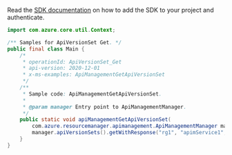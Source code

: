 Read the [SDK documentation](https://github.com/Azure/azure-sdk-for-java/blob/azure-resourcemanager-apimanagement_1.0.0-beta.2/sdk/apimanagement/azure-resourcemanager-apimanagement/README.md) on how to add the SDK to your project and authenticate.

```java
import com.azure.core.util.Context;

/** Samples for ApiVersionSet Get. */
public final class Main {
    /*
     * operationId: ApiVersionSet_Get
     * api-version: 2020-12-01
     * x-ms-examples: ApiManagementGetApiVersionSet
     */
    /**
     * Sample code: ApiManagementGetApiVersionSet.
     *
     * @param manager Entry point to ApiManagementManager.
     */
    public static void apiManagementGetApiVersionSet(
        com.azure.resourcemanager.apimanagement.ApiManagementManager manager) {
        manager.apiVersionSets().getWithResponse("rg1", "apimService1", "vs1", Context.NONE);
    }
}
```

